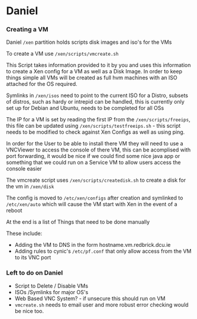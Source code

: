 # Daniel

### Creating a VM
Daniel `/xen` partition holds scripts disk images and iso's for the VMs

To create a VM use `/xen/scripts/vmcreate.sh`

This Script takes information provided to it by you and uses this information to
create a Xen config for a VM as well as a Disk Image. In order to keep things
simple all VMs will be created as full hvm machines with an ISO attached for the
OS required.

Symlinks in `/xen/isos` need to point to the current ISO for a Distro, subsets
of distros, such as hardy or intrepid can be handled, this is currently only set
up for Debian and Ubuntu, needs to be completed for all OSs

The IP for a VM is set by reading the first IP from the `/xen/scripts/freeips`,
this file can be updated using `/xen/scripts/testfreeips.sh` - this script needs
to be modified to check against Xen Configs as well as using ping.

In order for the User to be able to install there VM they will need to use a
VNCViewer to access the console of there VM, this can be acomplised with port
forwarding, it would be nice if we could find some nice java app or something
that we could run on a Service VM to allow users access the console easier

The vmcreate script uses `/xen/scripts/createdisk.sh` to create a disk for the
vm in `/xen/disk`

The config is moved to `/etc/xen/configs` after creation and symlinked to
`/etc/xen/auto` which will cause the VM start with Xen in the event of a reboot

At the end is a list of Things that need to be done manually

These include:

* Adding the VM to DNS in the form hostname.vm.redbrick.dcu.ie
* Adding rules to cynic's `/etc/pf.conf` that only allow access from the VM to
  its VNC port

### Left to do on Daniel

* Script to Delete / Disable VMs
* ISOs /Symlinks for major OS's
* Web Based VNC System? - if unsecure this should run on VM
* `vmcreate.sh` needs to email user and more robust error checking would be nice too.
